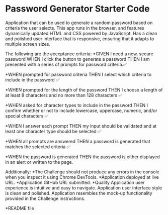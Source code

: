 # Password Generator Starter Code

Application that can be used to generate a random password based on criteria the user selects. 
This app runs in the browser, and features dynamically updated HTML and CSS powered by JavaScript.
Has a clean and polished user interface that is responsive, ensuring that it adapts to multiple screen sizes.

The following are the acceptance criteria: 
*GIVEN I need a new, secure password
WHEN I click the button to generate a password
THEN I am presented with a series of prompts for password criteria.✅

*WHEN prompted for password criteria
THEN I select which criteria to include in the password ✅

*WHEN prompted for the length of the password
THEN I choose a length of at least 8 characters and no more than 128 characters ✅

*WHEN asked for character types to include in the password
THEN I confirm whether or not to include lowercase, uppercase, numeric, and/or special characters ✅

*WHEN I answer each prompt
THEN my input should be validated and at least one character type should be selected ✅

*WHEN all prompts are answered
THEN a password is generated that matches the selected criteria ✅

*WHEN the password is generated
THEN the password is either displayed in an alert or written to the page.

Additionally:
*The Challenge should not produce any errors in the console when you inspect it using Chrome DevTools.
*Application deployed at live URL.
*Application GitHub URL submitted.
*Quality 
    Application user experience is intuitive and easy to navigate.
    Application user interface style is clean and polished.
    Application resembles the mock-up functionality provided in the Challenge instructions.

*README file 

